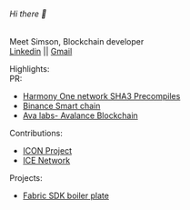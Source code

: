 ###### Hi there 👋
Meet Simson, Blockchain developer <br/>
[Linkedin](https://www.linkedin.com/in/simsonraj/) || [Gmail](mailto:mailharshkhatri@gmail.com)

Highlights:
<br/>PR:
- [Harmony One network SHA3 Precompiles](https://github.com/harmony-one/harmony/pull/3801)
- [Binance Smart chain](https://github.com/binance-chain/bsc/pull/357)
- [Ava labs- Avalance Blockchain](https://github.com/ava-labs/coreth/pull/167)

Contributions:
- [ICON Project](https://github.com/icon-project/btp)
- [ICE Network](https://github.com/web3labs/ice-substrate)

Projects:
- [Fabric SDK boiler plate](https://github.com/simsonraj/fabric-sdk-nestjs)

<!--
**simsonraj/simsonraj** is a ✨ _special_ ✨ repository because its `README.md` (this file) appears on your GitHub profile.

Here are some ideas to get you started:

- 🔭 I’m currently working on ...
- 🌱 I’m currently learning ...
- 👯 I’m looking to collaborate on ...
- 🤔 I’m looking for help with ...
- 💬 Ask me about ...
- 📫 How to reach me: ...
- 😄 Pronouns: ...
- ⚡ Fun fact: ...
-->
